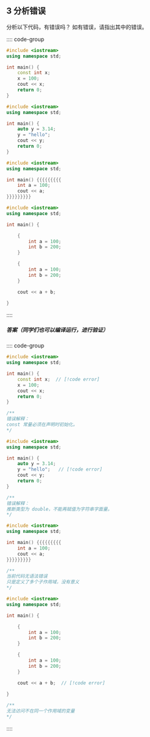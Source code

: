## 3 分析错误

分析以下代码，有错误吗？ 如有错误，请指出其中的错误。

:::: code-group

```cpp [代码1]
#include <iostream>
using namespace std;

int main() {
    const int x;
    x = 100;
    cout << x;
    return 0;
}
```

```cpp [代码2]
#include <iostream>
using namespace std;

int main() {
    auto y = 3.14;
    y = "hello";
    cout << y;
    return 0;
}
```

```cpp [代码3]
#include <iostream>
using namespace std;

int main() {{{{{{{{{
    int a = 100;
    cout << a;
}}}}}}}}}
```

```cpp [代码4]
#include <iostream>
using namespace std;

int main() {

    {
        int a = 100;
        int b = 200;
    }

    {
        int a = 100;
        int b = 200;
    }

    cout << a + b;
    
}
```

::::

##### 答案（同学们也可以编译运行，进行验证）

<PasswordProtected>

:::: code-group

```cpp [代码1]
#include <iostream>
using namespace std;

int main() {
    const int x;  // [!code error]
    x = 100;
    cout << x;
    return 0;
}

/**
错误解释：
const 常量必须在声明时初始化。
*/
```

```cpp [代码2]
#include <iostream>
using namespace std;

int main() {
    auto y = 3.14;
    y = "hello";   // [!code error]
    cout << y;
    return 0;
}

/**
错误解释：
推断类型为 double，不能再赋值为字符串字面量。
*/
```

```cpp [代码3]
#include <iostream>
using namespace std;

int main() {{{{{{{{{
    int a = 100;
    cout << a;
}}}}}}}}}

/**
当前代码无语法错误
只是定义了多个子作用域，没有意义
*/
```

```cpp [代码4]
#include <iostream>
using namespace std;

int main() {

    {
        int a = 100;
        int b = 200;
    }

    {
        int a = 100;
        int b = 200;
    }

    cout << a + b;  // [!code error]
    
}

/**
无法访问不在同一个作用域的变量
*/
```

::::

</PasswordProtected>


